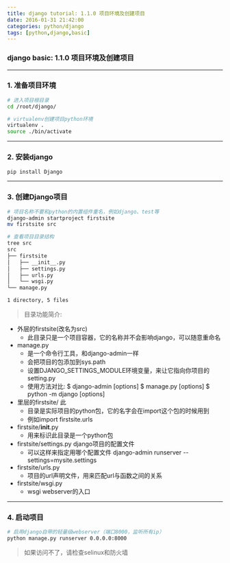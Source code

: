 ```yaml
---
title: django tutorial: 1.1.0 项目环境及创建项目
date: 2016-01-31 21:42:00
categories: python/django
tags: [python,django,basic]
---
```

### django basic: 1.1.0 项目环境及创建项目

---

### 1. 准备项目环境
``` bash
# 进入项目根目录
cd /root/django/

# virtualenv创建项目python环境
virtualenv .
source ./bin/activate
```

---

### 2. 安装django
``` bash
pip install Django
```

---

### 3. 创建Django项目
``` bash
# 项目名称不要和python的内置组件重名，例如django、test等
django-admin startproject firstsite
mv firstsite src

# 查看项目目录结构
tree src
src
├── firstsite
│   ├── __init__.py
│   ├── settings.py
│   ├── urls.py
│   └── wsgi.py
└── manage.py

1 directory, 5 files
```
> 目录功能简介:
- 外层的firstsite(改名为src)
  * 此目录只是一个项目容器，它的名称并不会影响django，可以随意重命名
- manage.py
  * 是一个命令行工具，和django-admin一样
  * 会把项目的包添加到sys.path
  * 设置DJANGO_SETTINGS_MODULE环境变量，来让它指向你项目的setting.py
  * 使用方法对比:
        $ django-admin <command> [options]
        $ manage.py <command> [options]
        $ python -m django <command> [options]
- 里层的firstsite/ 此
  * 目录是实际项目的python包，它的名字会在import这个包的时候用到
  * 例如import firstsite.urls
- firstsite/__init__.py
  * 用来标识此目录是一个python包
- firstsite/settings.py django项目的配置文件
  * 可以这样来指定用哪个配置文件
        django-admin runserver --settings=mysite.settings
- firstsite/urls.py
  * 项目的url声明文件，用来匹配url与函数之间的关系
- firstsite/wsgi.py
  * wsgi webserver的入口
---

### 4. 启动项目
``` bash
# 启用django自带的轻量级webserver（端口8000，监听所有ip）
python manage.py runserver 0.0.0.0:8000
```
> 如果访问不了，请检查selinux和防火墙
